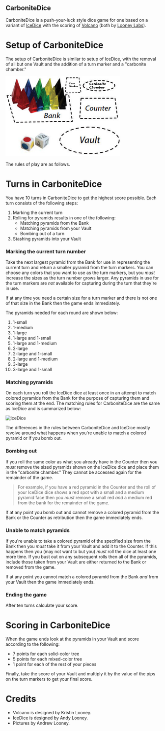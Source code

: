 CarboniteDice
-------------

CarboniteDice is a push-your-luck style dice game for one based on a variant of [IceDice](http://www.looneylabs.com/games/icedice) with the scoring of [Volcano](http://www.wunderland.com/WTS/Kristin/Games/Volcano.html) (both by [Looney Labs](http://www.looneylabs.com)). 

Setup of CarboniteDice
======================

The setup of CarboniteDice is similar to setup of IceDice, with the removal of all but one Vault and the addition of a turn marker and a "carbonite chamber."

![Setup](https://raw.githubusercontent.com/fogus/spiel/master/pyramidenspiel/carbonite-dice/graphics/cd-setup.jpg)

The rules of play are as follows.

Turns in CarboniteDice
======================

You have 10 turns in CarboniteDice to get the highest score possible.  Each turn consists of the following steps:

1. Marking the current turn
2. Rolling for pyramids results in one of the following:
    * Matching pyramids from the Bank
	* Matching pyramids from your Vault
	* Bombing out of a turn
3. Stashing pyramids into your Vault

### Marking the current turn number

Take the next largest pyramid from the Bank for use in representing the current turn and return a smaller pyramid from the turn markers.  You can choose any colors that you want to use as the turn markers, but you *must* increase the sizes as the turn number grows larger. Any pyramids in use for the turn markers are *not* available for capturing during the turn that they're in use.

If at any time you need a certain size for a turn marker and there is not one of that size in the Bank then the game ends immediately.

The pyramids needed for each round are shown below:

1. 1-small
2. 1-medium
3. 1-large
4. 1-large and 1-small
5. 1-large and 1-medium
6. 2-large
7. 2-large and 1-small
8. 2-large and 1-medium
9. 3-large
10. 3-large and 1-small

### Matching pyramids

On each turn you roll the IceDice dice at least once in an attempt to match colored pyramids from the Bank for the purpose of capturing them and scoring them at the end.  The matching rules for CarboniteDice are the same as IceDice and is summarized below:

![IceDice](http://www.looneylabs.com/sites/default/files/IceDice2.jpg)

The differences in the rules between CarboniteDice and IceDice mostly revolve around what happens when you're unable to match a colored pyramid or if you bomb out.

### Bombing out

If you roll the same color as what you already have in the Counter then you *must* remove the sized pyramids shown on the IceDice dice and place them in the "carbonite chamber."  They cannot be accessed again for the remainder of the game.  

> For example, if you have a red pyramid in the Counter and 
> the roll of your IceDice dice shows a red spot with a small 
> and a medium pyramid face then you *must* remove a small red 
> *and* a medium red from the bank for the remainder of the game.

If at any point you bomb out and cannot remove a colored pyramid from the Bank or the Counter as retribution then the game immediately ends.

### Unable to match pyramids

If you're unable to take a colored pyramid of the specified size from the Bank then you *must* take it from your Vault and add it to the Counter.  If this happens then you (may not want to but you) *must* roll the dice at least one more time.  If you bust out on any subsequent rolls then all of the pyramids, include those taken from your Vault are either returned to the Bank or removed from the game.

If at any point you cannot match a colored pyramid from the Bank *and* from your Vault then the game immediately ends.

### Ending the game

After ten turns calculate your score.

Scoring in CarboniteDice
========================

When the game ends look at the pyramids in your Vault and score according to the following:

* 7 points for each solid-color tree
* 5 points for each mixed-color tree
* 1 point for each of the rest of your pieces

Finally, take the score of your Vault and multiply it by the value of the pips on the turn markers to get your final score.

Credits
=======

* Volcano is designed by Kristin Looney.
* IceDice is designed by Andy Looney.
* Pictures by Andrew Looney.

